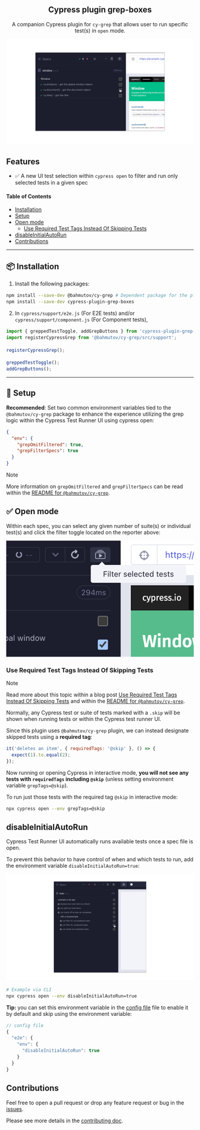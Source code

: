 <h2 align=center>Cypress plugin grep-boxes</h2>
<p align="center">
</p>

<p align="center">
A companion Cypress plugin for <code>cy-grep</code> that allows user to run specific test(s) in <code>open</code> mode.
</p>

![Cypress-plugin-grep-boxes](./assets/cypress-plugin-grep-boxes-demo.gif)

## Features

- ✅ A new UI test selection within `cypress open` to filter and run only selected tests in a given spec

#### Table of Contents

- [Installation](#-installation)
- [Setup](#-setup)
- [Open mode](#-open-mode)
  - [Use Required Test Tags Instead Of Skipping Tests](#use-required-test-tags-instead-of-skipping-tests)
- [disableInitialAutoRun](#disableInitialAutoRun)
- [Contributions](#contributions)

---

## 📦 Installation

1. Install the following packages:

```sh
npm install --save-dev @bahmutov/cy-grep # Dependent package for the plugin
npm install --save-dev cypress-plugin-grep-boxes
```

2. In `cypress/support/e2e.js` (For E2E tests) and/or `cypress/support/component.js` (For Component tests),

```js
import { greppedTestToggle, addGrepButtons } from 'cypress-plugin-grep-boxes';
import registerCypressGrep from '@bahmutov/cy-grep/src/support';

registerCypressGrep();

greppedTestToggle();
addGrepButtons();
```

---

## 🦺 Setup

**Recommended**: Set two common environment variables tied to the `@bahmutov/cy-grep` package to enhance the experience utilizing the grep logic within the Cypress Test Runner UI using cypress open:

```json
{
  "env": {
    "grepOmitFiltered": true,
    "grepFilterSpecs": true
  }
}
```

> [!NOTE]
> More information on `grepOmitFiltered` and `grepFilterSpecs` can be read within the [README for `@bahmutov/cy-grep`](https://github.com/bahmutov/cy-grep?tab=readme-ov-file#pre-filter-specs-grepfilterspecs).

## ✅ Open mode

Within each spec, you can select any given number of suite(s) or individual test(s) and click the filter toggle located on the reporter above:

![Cypress grep-boxes within UI mode](./assets/grep-boxes-ui.png)

### Use Required Test Tags Instead Of Skipping Tests

> [!NOTE]
> Read more about this topic within a blog post [Use Required Test Tags Instead Of Skipping Tests](https://glebbahmutov.com/blog/required-tags-instead-of-skipped-tests/) and within the [README for `@bahmutov/cy-grep`](https://github.com/bahmutov/cy-grep#required-tags).

Normally, any Cypress test or suite of tests marked with a `.skip` will be shown when running tests or within the Cypress test runner UI.

Since this plugin uses `@bahmutov/cy-grep` plugin, we can instead designate skipped tests using a **required tag**:

```js
it('deletes an item', { requiredTags: '@skip' }, () => {
  expect(1).to.equal(2);
});
```

Now running or opening Cypress in interactive mode, **you will not see any tests with `requiredTags` including `@skip`** (unless setting environment variable `grepTags=@skip`).

To run just those tests with the required tag `@skip` in interactive mode:

```bash
npx cypress open --env grepTags=@skip
```

## disableInitialAutoRun

Cypress Test Runner UI automatically runs available tests once a spec file is open.

To prevent this behavior to have control of when and which tests to run, add the environment variable `disableInitialAutoRun=true`:

![disableInitialAutoRun Demo](./assets/disableInitialAutoRun_demo.gif)

```bash
# Example via CLI
npx cypress open --env disableInitialAutoRun=true
```

**Tip:** you can set this environment variable in the [config file](https://docs.cypress.io/guides/references/configuration) file to enable it by default and skip using the environment variable:

```js
// config file
{
  "e2e": {
    "env": {
      "disableInitialAutoRun": true
    }
  }
}
```

## Contributions

Feel free to open a pull request or drop any feature request or bug in the [issues](https://github.com/dennisbergevin/cypress-plugin-grep-boxes/issues).

Please see more details in the [contributing doc](./CONTRIBUTING.md).
